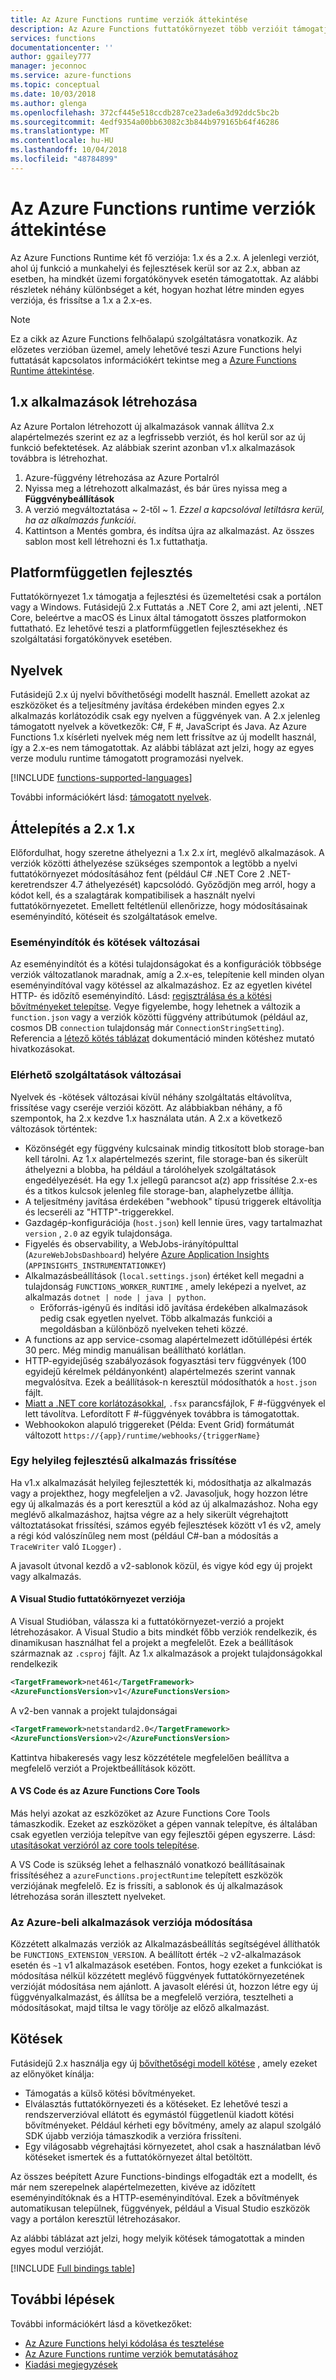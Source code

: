 ```yaml
---
title: Az Azure Functions runtime verziók áttekintése
description: Az Azure Functions futtatókörnyezet több verzióit támogatja. Ismerje meg azokat, és hogyan választható ki a másik pedig az Önnek megfelelő közötti különbségeket.
services: functions
documentationcenter: ''
author: ggailey777
manager: jeconnoc
ms.service: azure-functions
ms.topic: conceptual
ms.date: 10/03/2018
ms.author: glenga
ms.openlocfilehash: 372cf445e518ccdb287ce23ade6a3d92ddc5bc2b
ms.sourcegitcommit: 4edf9354a00bb63082c3b844b979165b64f46286
ms.translationtype: MT
ms.contentlocale: hu-HU
ms.lasthandoff: 10/04/2018
ms.locfileid: "48784899"
---
```

# <a name="azure-functions-runtime-versions-overview"></a>Az Azure Functions runtime verziók áttekintése

 Az Azure Functions Runtime két fő verziója: 1.x és a 2.x. A jelenlegi verziót, ahol új funkció a munkahelyi és fejlesztések kerül sor az 2.x, abban az esetben, ha mindkét üzemi forgatókönyvek esetén támogatottak.  Az alábbi részletek néhány különbséget a két, hogyan hozhat létre minden egyes verziója, és frissítse a 1.x a 2.x-es.

> [!NOTE] 
> Ez a cikk az Azure Functions felhőalapú szolgáltatásra vonatkozik. Az előzetes verzióban üzemel, amely lehetővé teszi Azure Functions helyi futtatását kapcsolatos információkért tekintse meg a [Azure Functions Runtime áttekintése](functions-runtime-overview.md).

## <a name="creating-1x-apps"></a>1.x alkalmazások létrehozása

Az Azure Portalon létrehozott új alkalmazások vannak állítva 2.x alapértelmezés szerint ez az a legfrissebb verziót, és hol kerül sor az új funkció befektetések.  Az alábbiak szerint azonban v1.x alkalmazások továbbra is létrehozhat.

1. Azure-függvény létrehozása az Azure Portalról
1. Nyissa meg a létrehozott alkalmazást, és bár üres nyissa meg a **Függvénybeállítások**
1. A verzió megváltoztatása ~ 2-től ~ 1.  *Ezzel a kapcsolóval letiltásra kerül, ha az alkalmazás funkciói*.
1. Kattintson a Mentés gombra, és indítsa újra az alkalmazást.  Az összes sablon most kell létrehozni és 1.x futtathatja.

## <a name="cross-platform-development"></a>Platformfüggetlen fejlesztés

Futtatókörnyezet 1.x támogatja a fejlesztési és üzemeltetési csak a portálon vagy a Windows. Futásidejű 2.x Futtatás a .NET Core 2, ami azt jelenti, .NET Core, beleértve a macOS és Linux által támogatott összes platformokon futtatható. Ez lehetővé teszi a platformfüggetlen fejlesztésekhez és szolgáltatási forgatókönyvek esetében.

## <a name="languages"></a>Nyelvek

Futásidejű 2.x új nyelvi bővíthetőségi modellt használ. Emellett azokat az eszközöket és a teljesítmény javítása érdekében minden egyes 2.x alkalmazás korlátozódik csak egy nyelven a függvények van. A 2.x jelenleg támogatott nyelvek a következők: C#, F #, JavaScript és Java. Az Azure Functions 1.x kísérleti nyelvek még nem lett frissítve az új modellt használ, így a 2.x-es nem támogatottak. Az alábbi táblázat azt jelzi, hogy az egyes verze modulu runtime támogatott programozási nyelvek.

[!INCLUDE [functions-supported-languages](../../includes/functions-supported-languages.md)]

További információkért lásd: [támogatott nyelvek](supported-languages.md).

## <a name="migrating-from-1x-to-2x"></a>Áttelepítés a 2.x 1.x

Előfordulhat, hogy szeretne áthelyezni a 1.x 2.x írt, meglévő alkalmazások.  A verziók közötti áthelyezése szükséges szempontok a legtöbb a nyelvi futtatókörnyezet módosításához fent (például C# .NET Core 2 .NET-keretrendszer 4.7 áthelyezését) kapcsolódó.  Győződjön meg arról, hogy a kódot kell, és a szalagtárak kompatibilisek a használt nyelvi futtatókörnyezetet.  Emellett feltétlenül ellenőrizze, hogy módosításainak eseményindító, kötéseit és szolgáltatások emelve.

### <a name="changes-in-triggers-and-bindings"></a>Eseményindítók és kötések változásai

Az eseményindítót és a kötési tulajdonságokat és a konfigurációk többsége verziók változatlanok maradnak, amíg a 2.x-es, telepítenie kell minden olyan eseményindítóval vagy kötéssel az alkalmazáshoz. Ez az egyetlen kivétel HTTP- és időzítő eseményindító.  Lásd: [regisztrálása és a kötési bővítményeket telepítse](./functions-triggers-bindings.md#register-binding-extensions).  Vegye figyelembe, hogy lehetnek a változik a `function.json` vagy a verziók közötti függvény attribútumok (például az, cosmos DB `connection` tulajdonság már `ConnectionStringSetting`).  Referencia a [létező kötés táblázat](#bindings) dokumentáció minden kötéshez mutató hivatkozásokat.

### <a name="changes-in-features-available"></a>Elérhető szolgáltatások változásai

Nyelvek és -kötések változásai kívül néhány szolgáltatás eltávolítva, frissítése vagy cseréje verziói között.  Az alábbiakban néhány, a fő szempontok, ha 2.x kezdve 1.x használata után.  A 2.x a következő változások történtek:

* Közönségét egy függvény kulcsainak mindig titkosított blob storage-ban kell tárolni. Az 1.x alapértelmezés szerint, file storage-ban és sikerült áthelyezni a blobba, ha például a tárolóhelyek szolgáltatások engedélyezését.  Ha egy 1.x jellegű parancsot a(z) app frissítése 2.x-es és a titkos kulcsok jelenleg file storage-ban, alaphelyzetbe állítja.
* A teljesítmény javítása érdekében "webhook" típusú triggerek eltávolítja és lecseréli az "HTTP"-triggerekkel.
* Gazdagép-konfigurációja (`host.json`) kell lennie üres, vagy tartalmazhat `version` , `2.0` az egyik tulajdonsága.
* Figyelés és observability, a WebJobs-irányítópulttal (`AzureWebJobsDashboard`) helyére [Azure Application Insights](functions-monitoring.md) (`APPINSIGHTS_INSTRUMENTATIONKEY`)
* Alkalmazásbeállítások (`local.settings.json`) értéket kell megadni a tulajdonság `FUNCTIONS_WORKER_RUNTIME` , amely leképezi a nyelvet, az alkalmazás `dotnet | node | java | python`.
    * Erőforrás-igényű és indítási idő javítása érdekében alkalmazások pedig csak egyetlen nyelvet. Több alkalmazás funkciói a megoldásban a különböző nyelveken teheti közzé.
* A functions az app service-csomag alapértelmezett időtúllépési érték 30 perc.  Még mindig manuálisan beállítható korlátlan.
* HTTP-egyidejűség szabályozások fogyasztási terv függvények (100 egyidejű kérelmek példányonként) alapértelmezés szerint vannak megvalósítva.  Ezek a beállítások-n keresztül módosíthatók a `host.json` fájlt.
* [Miatt a .NET core korlátozásokkal](https://github.com/Azure/azure-functions-host/issues/3414), `.fsx` parancsfájlok, F #-függvények el lett távolítva. Lefordított F #-függvények továbbra is támogatottak.
* Webhookokon alapuló triggereket (Példa: Event Grid) formátumát változott `https://{app}/runtime/webhooks/{triggerName}`

### <a name="upgrading-a-locally-developed-application"></a>Egy helyileg fejlesztésű alkalmazás frissítése

Ha v1.x alkalmazását helyileg fejlesztették ki, módosíthatja az alkalmazás vagy a projekthez, hogy megfeleljen a v2.  Javasoljuk, hogy hozzon létre egy új alkalmazás és a port keresztül a kód az új alkalmazáshoz.  Noha egy meglévő alkalmazáshoz, hajtsa végre az a hely sikerült végrehajtott változtatásokat frissítési, számos egyéb fejlesztések között v1 és v2, amely a régi kód valószínűleg nem most (például C#-ban a módosítás a `TraceWriter` való `ILogger`) .  

A javasolt útvonal kezdő a v2-sablonok közül, és vigye kód egy új projekt vagy alkalmazás.

#### <a name="visual-studio-runtime-versions"></a>A Visual Studio futtatókörnyezet verziója

A Visual Studióban, válassza ki a futtatókörnyezet-verzió a projekt létrehozásakor.  A Visual Studio a bits mindkét főbb verziók rendelkezik, és dinamikusan használhat fel a projekt a megfelelőt.  Ezek a beállítások származnak az `.csproj` fájlt.  Az 1.x alkalmazások a projekt tulajdonságokkal rendelkezik

```xml
<TargetFramework>net461</TargetFramework>
<AzureFunctionsVersion>v1</AzureFunctionsVersion>
```

A v2-ben vannak a projekt tulajdonságai

```xml
<TargetFramework>netstandard2.0</TargetFramework>
<AzureFunctionsVersion>v2</AzureFunctionsVersion>
```

Kattintva hibakeresés vagy lesz közzététele megfelelően beállítva a megfelelő verziót a Projektbeállítások között.

#### <a name="vs-code-and-azure-functions-core-tools"></a>A VS Code és az Azure Functions Core Tools

Más helyi azokat az eszközöket az Azure Functions Core Tools támaszkodik.  Ezeket az eszközöket a gépen vannak telepítve, és általában csak egyetlen verziója telepítve van egy fejlesztői gépen egyszerre.  Lásd: [utasításokat verzióról az core tools telepítése](./functions-run-local.md).

A VS Code is szükség lehet a felhasználó vonatkozó beállításainak frissítéséhez a `azureFunctions.projectRuntime` telepített eszközök verziójának megfelelő.  Ez is frissíti, a sablonok és új alkalmazások létrehozása során illesztett nyelveket.

### <a name="changing-version-of-apps-in-azure"></a>Az Azure-beli alkalmazások verziója módosítása

Közzétett alkalmazás verziók az Alkalmazásbeállítás segítségével állíthatók be `FUNCTIONS_EXTENSION_VERSION`.  A beállított érték `~2` v2-alkalmazások esetén és `~1` v1 alkalmazások esetében.  Fontos, hogy ezeket a funkciókat is módosítása nélkül közzétett meglévő függvények futtatókörnyezetének verzióját módosítása nem ajánlott.  A javasolt elérési út, hozzon létre egy új függvényalkalmazást, és állítsa be a megfelelő verzióra, tesztelheti a módosításokat, majd tiltsa le vagy törölje az előző alkalmazást.

## <a name="bindings"></a>Kötések 

Futásidejű 2.x használja egy új [bővíthetőségi modell kötése](https://github.com/Azure/azure-webjobs-sdk-extensions/wiki/Binding-Extensions-Overview) , amely ezeket az előnyöket kínálja:

* Támogatás a külső kötési bővítményeket.
* Elválasztás futtatókörnyezeti és a kötéseket. Ez lehetővé teszi a rendszerverzióval ellátott és egymástól függetlenül kiadott kötési bővítményeket. Például kérheti egy bővítmény, amely az alapul szolgáló SDK újabb verziója támaszkodik a verzióra frissíteni.
* Egy világosabb végrehajtási környezetet, ahol csak a használatban lévő kötéseket ismertek és a futtatókörnyezet által betöltött.

Az összes beépített Azure Functions-bindings elfogadták ezt a modellt, és már nem szerepelnek alapértelmezetten, kivéve az időzített eseményindítóknak és a HTTP-eseményindítóval. Ezek a bővítmények automatikusan települnek, függvények, például a Visual Studio eszközök vagy a portálon keresztül létrehozásakor.

Az alábbi táblázat azt jelzi, hogy melyik kötések támogatottak a minden egyes modul verzióját.

[!INCLUDE [Full bindings table](../../includes/functions-bindings.md)]

## <a name="next-steps"></a>További lépések

További információkért lásd a következőket:

* [Az Azure Functions helyi kódolása és tesztelése](functions-run-local.md)
* [Az Azure Functions runtime verziók bemutatásához](set-runtime-version.md)
* [Kiadási megjegyzések](https://github.com/Azure/azure-functions-host/releases)
